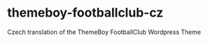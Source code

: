 themeboy-footballclub-cz
========================

Czech translation of the ThemeBoy FootballClub Wordpress Theme

